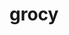 <!-- generated by markdown-notes-tree -->

# grocy

<!-- optional markdown-notes-tree directory description starts here -->

<!-- optional markdown-notes-tree directory description ends here -->


